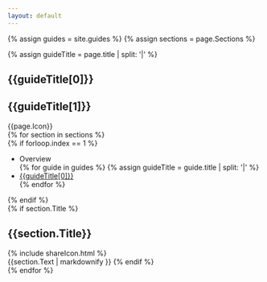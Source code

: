 ```yaml
---
layout: default
---
```


{% assign guides = site.guides %}
{% assign sections = page.Sections %}
<section id="guideHeader">
  <div class="flex page--guides guide--{{page.Colours}}">
    <div class="flex__leftCol"></div>
    <div class="flex__mainCol">
      <div class="guide__inner-content">
      {% assign guideTitle = page.title | split: '|' %}
      <h1>{{guideTitle[0]}}</h1>
      <h1 class="secondary">{{guideTitle[1]}}</h1>
      </div>
    </div>
    <div class="flex__rightCol">
      <span class="js-guide-icons inview">
        {{page.Icon}}
      </span>
    </div>
  </div>
</section>
{% for section in sections %}
  <section id="{{section.Title | replace: " ", "-" | downcase}}">
    <div class="flex guides--content">
      <div class="flex__leftCol">
        {% if forloop.index == 1 %}
        <ul class="section__menu">
          <li>Overview</li>
          {% for guide in guides %}
            {% assign guideTitle = guide.title | split: '|' %}
            <li><a href="/docs{{guide.url}}">{{guideTitle[0]}}</a></li>
          {% endfor %}
        </ul>
        {% endif %}
      </div>
      <div class="flex__mainCol">
        {% if section.Title %}
          <div class="guides__title-wrapper">
            <h2>{{section.Title}}</h2>
            <span data-uri="/docs{{page.url}}#{{section.Title | replace: " ", "-" | downcase}}" class="guides__title-icon js-copy-clipboard">
              {% include shareIcon.html %}
            </span>
          </div>
          {{section.Text | markdownify }}
        {% endif %}
      </div>
      <div class="flex__rightCol"></div>
    </div>
  </section>
{% endfor %}
